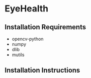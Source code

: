 # EyeHealth

## Installation Requirements
- opencv-python
- numpy
- dlib
- mutils

## Installation Instructions
